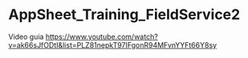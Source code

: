 # AppSheet_Training_FieldService2
Video guia 
https://www.youtube.com/watch?v=ak66sJfODtI&list=PLZ81nepkT97IFgonR94MFvnYYFt66Y8sy
